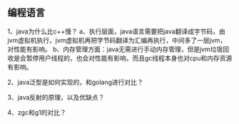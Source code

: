 ## 编程语言
1、java为什么比c++慢？
a、执行层面，java语言需要把java翻译成字节码，由jvm虚拟机执行，jvm虚拟机再把字节码翻译为汇编再执行，中间多了一层jvm，对性能有影响。
b、内存管理方面：java无需进行手动内存管理，但是jvm垃圾回收是会暂停用户线程的，也会对性能有影响，而且gc线程本身也对cpu和内存资源有影响。

2、java泛型是如何实现的，和golang进行对比？



3、java反射的原理，以及优缺点？

4、zgc和g1的对比？

